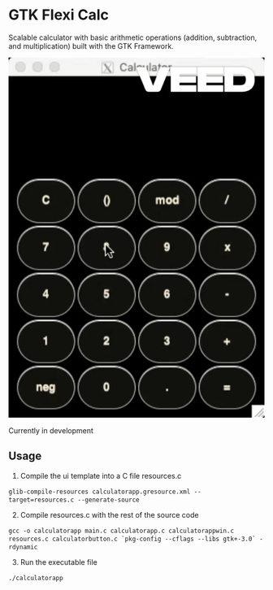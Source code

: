# GTK Flexi Calc

Scalable calculator with basic arithmetic operations (addition, subtraction, and multiplication) built with the GTK Framework.

![Project Demo Video](./demo.gif)

Currently in development

## Usage

1) Compile the ui template into a C file resources.c
```
glib-compile-resources calculatorapp.gresource.xml --target=resources.c --generate-source
```

2) Compile resources.c with the rest of the source code
```
gcc -o calculatorapp main.c calculatorapp.c calculatorappwin.c resources.c calculatorbutton.c `pkg-config --cflags --libs gtk+-3.0` -rdynamic
```

3) Run the executable file
```
./calculatorapp
```
